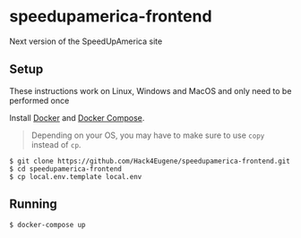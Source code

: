 # speedupamerica-frontend
Next version of the SpeedUpAmerica site

## Setup

These instructions work on Linux, Windows and MacOS and only need to be performed once

Install [Docker](https://docs.docker.com/install/#supported-platforms) and [Docker Compose](https://docs.docker.com/compose/install/).

> Depending on your OS, you may have to make sure to use `copy` instead of `cp`.

```
$ git clone https://github.com/Hack4Eugene/speedupamerica-frontend.git
$ cd speedupamerica-frontend
$ cp local.env.template local.env
```

## Running

```
$ docker-compose up
```
